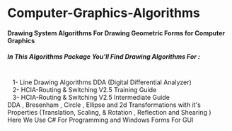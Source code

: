 # Computer-Graphics-Algorithms
<h4> Drawing System Algorithms For Drawing Geometric Forms for Computer Graphics</h4>
 <h5> 
  In This Algorithms Package You'll Find Drawing Algorithms For : </h5>
  <br>
    &nbsp;&nbsp;&nbsp;1- Line Drawing Algorithms DDA (Digital Differential Analyzer)<br>
    &nbsp;&nbsp;&nbsp;2- HCIA-Routing & Switching V2.5 Training Guide<br>
    &nbsp;&nbsp;&nbsp;3- HCIA-Routing & Switching V2.5 Intermediate Guide<br>
  DDA , Bresenham , Circle , Ellipse and 2d Transformations with it's Properties (Translation, Scaling, & Rotation , Reflection and Shearing ) 
<br>
Here We Use C# For Programming and Windows Forms For GUI
